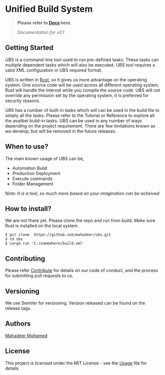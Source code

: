 # Unified Build System

> **Please refer to [Docs](https://mahadeer.github.io/ubs/) here.**

> *Documentation for v0.1*

## Getting Started
UBS is a command-line tool used to run pre-defined tasks. These tasks can multiple dependent tasks which will also be executed. UBS tool requires a valid XML configuration in UBS required format. 

UBS is written in [Rust](https://www.rust-lang.org/), so it gives us more advantage on the operating system. One source code will be used across all different operating system, Rust will handle the internal while you compile the source code. UBS will not override any permission set by the operating system, it is preferred for security reasons.

UBS has a number of built-in tasks which will can be used in the build file to simply all the tasks. Please refer to the Tutorial or Reference to explore all the availbel build-in tasks. UBS can be used in any number of ways depending on the project requirement. There are few limitations known as we develop, but will be removed in the future releases.

## When to use?
The main known usage of UBS can be,
 - Automation Build
 - Production Deployment
 - Execute commands
 - Folder Management

*Note: It is a tool, so much more based on your imagination can be acheived*

## How to install?
We are not there yet. Please clone the repo and run from build. Make sure Rust is installed on the local system.
```
$ git clone  https://github.com/mahadeer/ubs.git
$ cd ubs
$ cargo run 'C:/somewhere/build.xml'
```
## Contributing
Please refer [Contribute](https://mahadeer.github.io/ubs/contribute) for details on our code of conduct, and the process for submitting pull requests to us.

## Versioning
We use SemVer for versioning. Version released can be found on the release tags.

## Authors
[Mahadeer Mohamed](https://mahadeer.github.io/)

## License
This project is licensed under the MIT License - see the [Usage](https://mahadeer.github.io/ubs/usage-policy) file for details
